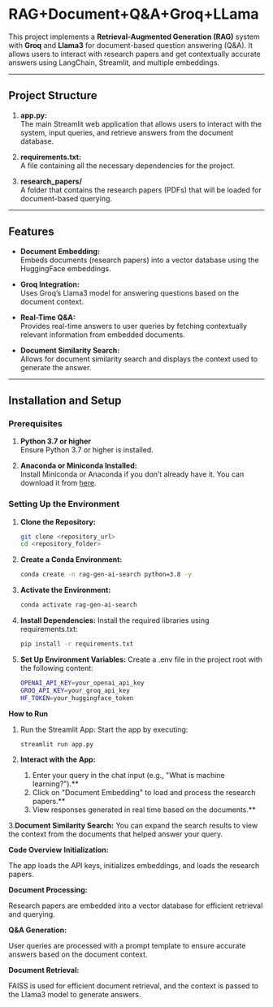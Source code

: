 # RAG+Document+Q&A+Groq+LLama

This project implements a **Retrieval-Augmented Generation (RAG)** system with **Groq** and **Llama3** for document-based question answering (Q&A). It allows users to interact with research papers and get contextually accurate answers using LangChain, Streamlit, and multiple embeddings.

---

## Project Structure

1. **app.py:**  
   The main Streamlit web application that allows users to interact with the system, input queries, and retrieve answers from the document database.

2. **requirements.txt:**  
   A file containing all the necessary dependencies for the project.

3. **research_papers/**  
   A folder that contains the research papers (PDFs) that will be loaded for document-based querying.

---

## Features

- **Document Embedding:**  
   Embeds documents (research papers) into a vector database using the HuggingFace embeddings.
  
- **Groq Integration:**  
   Uses Groq’s Llama3 model for answering questions based on the document context.
  
- **Real-Time Q&A:**  
   Provides real-time answers to user queries by fetching contextually relevant information from embedded documents.
  
- **Document Similarity Search:**  
   Allows for document similarity search and displays the context used to generate the answer.

---

## Installation and Setup

### Prerequisites

1. **Python 3.7 or higher**  
   Ensure Python 3.7 or higher is installed.

2. **Anaconda or Miniconda Installed:**  
   Install Miniconda or Anaconda if you don’t already have it. You can download it from [here](https://www.anaconda.com/products/individual).

### Setting Up the Environment

1. **Clone the Repository:**
   ```bash
   git clone <repository_url>
   cd <repository_folder>
   
2. **Create a Conda Environment:**
    ```bash
    conda create -n rag-gen-ai-search python=3.8 -y
   
3. **Activate the Environment:**
     ```bash
     conda activate rag-gen-ai-search
   
4. **Install Dependencies:**
   Install the required libraries using requirements.txt:
     ```bash
     pip install -r requirements.txt
   
5. **Set Up Environment Variables:**
   Create a .env file in the project root with the following content:
     ```bash
     OPENAI_API_KEY=your_openai_api_key
     GROQ_API_KEY=your_groq_api_key
     HF_TOKEN=your_huggingface_token
   
**How to Run**
1. Run the Streamlit App:
   Start the app by executing:
     ```bash
     streamlit run app.py
   
2. **Interact with the App:**
   
    1. Enter your query in the chat input (e.g., "What is machine learning?").**
    2. Click on "Document Embedding" to load and process the research papers.**
    3. View responses generated in real time based on the documents.**
   
3.**Document Similarity Search:**
  You can expand the search results to view the context from the documents that helped answer your query.

**Code Overview**
**Initialization:**

 The app loads the API keys, initializes embeddings, and loads the research papers.

**Document Processing:**

 Research papers are embedded into a vector database for efficient retrieval and querying.

**Q&A Generation:**

 User queries are processed with a prompt template to ensure accurate answers based on the document context.

**Document Retrieval:**

 FAISS is used for efficient document retrieval, and the context is passed to the Llama3 model to generate answers.

